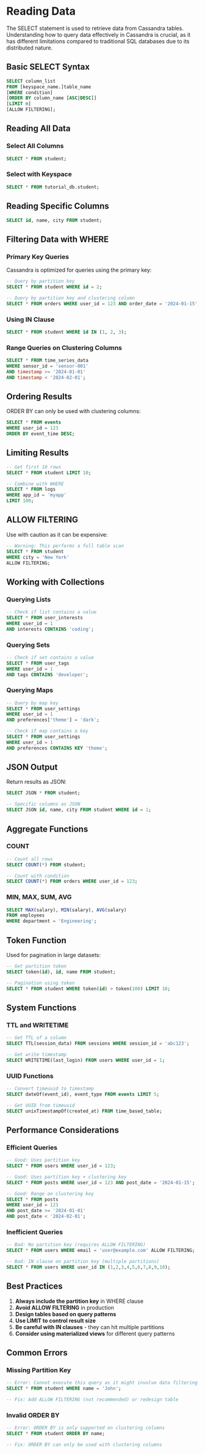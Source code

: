 # Reading Data

The SELECT statement is used to retrieve data from Cassandra tables. Understanding how to query data effectively in Cassandra is crucial, as it has different limitations compared to traditional SQL databases due to its distributed nature.

## Basic SELECT Syntax

```sql
SELECT column_list
FROM [keyspace_name.]table_name
[WHERE condition]
[ORDER BY column_name [ASC|DESC]]
[LIMIT n]
[ALLOW FILTERING];
```

## Reading All Data

### Select All Columns

```sql
SELECT * FROM student;
```

### Select with Keyspace

```sql
SELECT * FROM tutorial_db.student;
```

## Reading Specific Columns

```sql
SELECT id, name, city FROM student;
```

## Filtering Data with WHERE

### Primary Key Queries

Cassandra is optimized for queries using the primary key:

```sql
-- Query by partition key
SELECT * FROM student WHERE id = 2;

-- Query by partition key and clustering column
SELECT * FROM orders WHERE user_id = 123 AND order_date = '2024-01-15';
```

### Using IN Clause

```sql
SELECT * FROM student WHERE id IN (1, 2, 3);
```

### Range Queries on Clustering Columns

```sql
SELECT * FROM time_series_data 
WHERE sensor_id = 'sensor-001' 
AND timestamp >= '2024-01-01' 
AND timestamp < '2024-02-01';
```

## Ordering Results

ORDER BY can only be used with clustering columns:

```sql
SELECT * FROM events 
WHERE user_id = 123 
ORDER BY event_time DESC;
```

## Limiting Results

```sql
-- Get first 10 rows
SELECT * FROM student LIMIT 10;

-- Combine with WHERE
SELECT * FROM logs 
WHERE app_id = 'myapp' 
LIMIT 100;
```

## ALLOW FILTERING

Use with caution as it can be expensive:

```sql
-- Warning: This performs a full table scan
SELECT * FROM student 
WHERE city = 'New York' 
ALLOW FILTERING;
```

## Working with Collections

### Querying Lists

```sql
-- Check if list contains a value
SELECT * FROM user_interests 
WHERE user_id = 1 
AND interests CONTAINS 'coding';
```

### Querying Sets

```sql
-- Check if set contains a value
SELECT * FROM user_tags 
WHERE user_id = 1 
AND tags CONTAINS 'developer';
```

### Querying Maps

```sql
-- Query by map key
SELECT * FROM user_settings 
WHERE user_id = 1 
AND preferences['theme'] = 'dark';

-- Check if map contains a key
SELECT * FROM user_settings 
WHERE user_id = 1 
AND preferences CONTAINS KEY 'theme';
```

## JSON Output

Return results as JSON:

```sql
SELECT JSON * FROM student;

-- Specific columns as JSON
SELECT JSON id, name, city FROM student WHERE id = 1;
```

## Aggregate Functions

### COUNT

```sql
-- Count all rows
SELECT COUNT(*) FROM student;

-- Count with condition
SELECT COUNT(*) FROM orders WHERE user_id = 123;
```

### MIN, MAX, SUM, AVG

```sql
SELECT MAX(salary), MIN(salary), AVG(salary) 
FROM employees 
WHERE department = 'Engineering';
```

## Token Function

Used for pagination in large datasets:

```sql
-- Get partition token
SELECT token(id), id, name FROM student;

-- Pagination using token
SELECT * FROM student WHERE token(id) > token(100) LIMIT 10;
```

## System Functions

### TTL and WRITETIME

```sql
-- Get TTL of a column
SELECT TTL(session_data) FROM sessions WHERE session_id = 'abc123';

-- Get write timestamp
SELECT WRITETIME(last_login) FROM users WHERE user_id = 1;
```

### UUID Functions

```sql
-- Convert timeuuid to timestamp
SELECT dateOf(event_id), event_type FROM events LIMIT 5;

-- Get UUID from timeuuid
SELECT unixTimestampOf(created_at) FROM time_based_table;
```

## Performance Considerations

### Efficient Queries

```sql
-- Good: Uses partition key
SELECT * FROM users WHERE user_id = 123;

-- Good: Uses partition key + clustering key
SELECT * FROM posts WHERE user_id = 123 AND post_date = '2024-01-15';

-- Good: Range on clustering key
SELECT * FROM posts 
WHERE user_id = 123 
AND post_date >= '2024-01-01' 
AND post_date < '2024-02-01';
```

### Inefficient Queries

```sql
-- Bad: No partition key (requires ALLOW FILTERING)
SELECT * FROM users WHERE email = 'user@example.com' ALLOW FILTERING;

-- Bad: IN clause on partition key (multiple partitions)
SELECT * FROM users WHERE user_id IN (1,2,3,4,5,6,7,8,9,10);
```

## Best Practices

1. **Always include the partition key** in WHERE clause
2. **Avoid ALLOW FILTERING** in production
3. **Design tables based on query patterns**
4. **Use LIMIT to control result size**
5. **Be careful with IN clauses** - they can hit multiple partitions
6. **Consider using materialized views** for different query patterns

## Common Errors

### Missing Partition Key
```sql
-- Error: Cannot execute this query as it might involve data filtering
SELECT * FROM student WHERE name = 'John';

-- Fix: Add ALLOW FILTERING (not recommended) or redesign table
```

### Invalid ORDER BY
```sql
-- Error: ORDER BY is only supported on clustering columns
SELECT * FROM student ORDER BY name;

-- Fix: ORDER BY can only be used with clustering columns
```